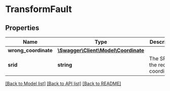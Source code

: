 # TransformFault

## Properties
Name | Type | Description | Notes
------------ | ------------- | ------------- | -------------
**wrong_coordinate** | [**\Swagger\Client\Model\Coordinate**](Coordinate.md) |  | [optional] 
**srid** | **string** | The SRID of the request coordinates. | [optional] 

[[Back to Model list]](../../README.md#documentation-for-models) [[Back to API list]](../../README.md#documentation-for-api-endpoints) [[Back to README]](../../README.md)

